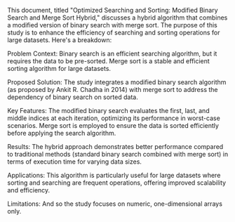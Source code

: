 This document, titled "Optimized Searching and Sorting: Modified Binary Search and Merge Sort Hybrid," discusses a hybrid algorithm that combines a modified version of binary search with merge sort. The purpose of this study is to enhance the efficiency of searching and sorting operations for large datasets. Here's a breakdown:

Problem Context:
Binary search is an efficient searching algorithm, but it requires the data to be pre-sorted.
Merge sort is a stable and efficient sorting algorithm for large datasets.

Proposed Solution:
The study integrates a modified binary search algorithm (as proposed by Ankit R. Chadha in 2014) with merge sort to address the dependency of binary search on sorted data.

Key Features:
The modified binary search evaluates the first, last, and middle indices at each iteration, optimizing its performance in worst-case scenarios.
Merge sort is employed to ensure the data is sorted efficiently before applying the search algorithm.

Results:
The hybrid approach demonstrates better performance compared to traditional methods (standard binary search combined with merge sort) in terms of execution time for varying data sizes.

Applications:
This algorithm is particularly useful for large datasets where sorting and searching are frequent operations, offering improved scalability and efficiency.

Limitations:
And so the study focuses on numeric, one-dimensional arrays only.
